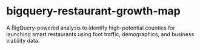 # bigquery-restaurant-growth-map
A BigQuery-powered analysis to identify high-potential counties for launching smart restaurants using foot traffic, demographics, and business viability data.
